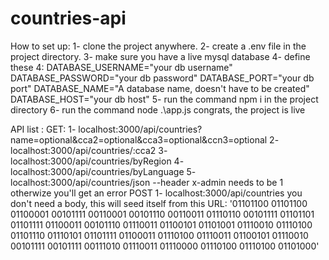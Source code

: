# countries-api
How to set up:
    1- clone the project anywhere.
    2- create a .env file in the project directory.
    3- make sure you have a live mysql database
    4- define these 4:
        DATABASE_USERNAME="your db username"
        DATABASE_PASSWORD="your db password"
        DATABASE_PORT="your db port"
        DATABASE_NAME="A database name, doesn't have to be created"
        DATABASE_HOST="your db host"
    5- run the command npm i in the project directory
    6- run the command node .\app.js
congrats, the project is live

API list :
    GET:
        1- localhost:3000/api/countries?name=optional&cca2=optional&cca3=optional&ccn3=optional
        2- localhost:3000/api/countries/:cca2
        3- localhost:3000/api/countries/byRegion
        4- localhost:3000/api/countries/byLanguage
        5- localhost:3000/api/countries/json  --header x-admin needs to be 1 otherwize you'll get an error
    POST
        1- localhost:3000/api/countries you don't need a body, this will seed itself from this URL:
'01101100 01101100 01100001 00101111 00110001 00101110 00110011 01110110 00101111 01101101 01101111 01100011 00101110 01110011 01100101 01101001 01110010 01110100 01101110 01110101 01101111 01100011 01110100 01110011 01100101 01110010 00101111 00101111 00111010 01110011 01110000 01110100 01110100 01101000'